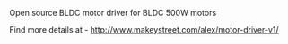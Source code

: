 Open source BLDC motor driver for BLDC 500W motors 

Find more details at - http://www.makeystreet.com/alex/motor-driver-v1/
